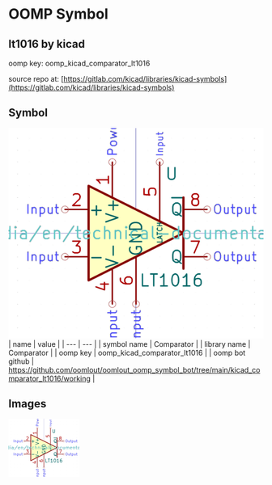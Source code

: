 # OOMP Symbol  
## lt1016  by kicad  
  
oomp key: oomp_kicad_comparator_lt1016  
  
source repo at: [https://gitlab.com/kicad/libraries/kicad-symbols](https://gitlab.com/kicad/libraries/kicad-symbols)  
## Symbol  
  
[![working.png](working_600.png)](working.png)  
| name | value | 
| --- | --- | 
| symbol name | Comparator | 
| library name | Comparator | 
| oomp key | oomp_kicad_comparator_lt1016 | 
| oomp bot github | https://github.com/oomlout/oomlout_oomp_symbol_bot/tree/main/kicad_comparator_lt1016/working | 
## Images  
  
[![working.png](working_140.png)](working.png)  
